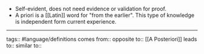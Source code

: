 - Self-evident, does not need evidence or validation for proof.
- A priori is a [[Latin]] word for "from the earlier". This type of knowledge is independent form current experience.

---

tags:: #language/definitions
comes from::
opposite to:: [[A Posteriori]]
leads to::
similar to::
